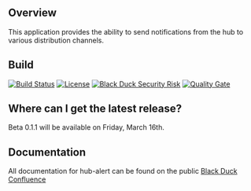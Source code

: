 ## Overview ##
This application provides the ability to send notifications from the hub to various distribution channels.

## Build ##

[![Build Status](https://travis-ci.org/blackducksoftware/hub-alert.svg?branch=master)](https://travis-ci.org/blackducksoftware/hub-alert)
[![License](https://img.shields.io/badge/License-Apache%202.0-blue.svg)](https://opensource.org/licenses/Apache-2.0)
[![Black Duck Security Risk](https://copilot.blackducksoftware.com/github/repos/blackducksoftware/hub-alert/branches/master/badge-risk.svg)](https://copilot.blackducksoftware.com/github/repos/blackducksoftware/hub-alert/branches/master)
[![Quality Gate](https://sonarcloud.io/api/project_badges/measure?project=com.blackducksoftware.integration%3Ahub-alert&metric=alert_status)](https://sonarcloud.io/dashboard?id=com.blackducksoftware.integration%3Ahub-alert)

## Where can I get the latest release? ##

Beta 0.1.1 will be available on Friday, March 16th.

## Documentation ##
All documentation for hub-alert can be found on the public [Black Duck Confluence](https://blackducksoftware.atlassian.net/wiki/display/INTDOCS/)
